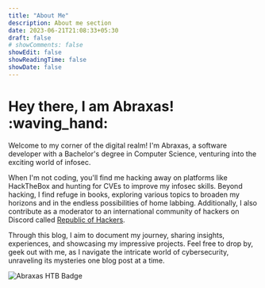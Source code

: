 ```yaml
---
title: "About Me"
description: About me section
date: 2023-06-21T21:08:33+05:30
draft: false
# showComments: false
showEdit: false
showReadingTime: false
showDate: false
---
```


# Hey there, I am Abraxas! :waving_hand:

Welcome to my corner of the digital realm! I'm Abraxas, a software developer with a Bachelor's degree in Computer Science, venturing into the exciting world of infosec.

When I'm not coding, you'll find me hacking away on platforms like HackTheBox and hunting for CVEs to improve my infosec skills. Beyond hacking, I find refuge in books, exploring various topics to broaden my horizons and in the endless possibilities of home labbing. Additionally, I also contribute as a moderator to an international community of hackers on Discord called [Republic of Hackers](https://discord.gg/mzRm73QE58).

Through this blog, I aim to document my journey, sharing insights, experiences, and showcasing my impressive projects. Feel free to drop by, geek out with me, as I navigate the intricate world of cybersecurity, unraveling its mysteries one blog post at a time.

![Abraxas HTB Badge](https://www.hackthebox.eu/badge/image/414497)
